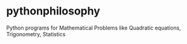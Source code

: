 # pythonphilosophy
Python programs for Mathematical Problems like Quadratic equations, Trigonometry, Statistics
